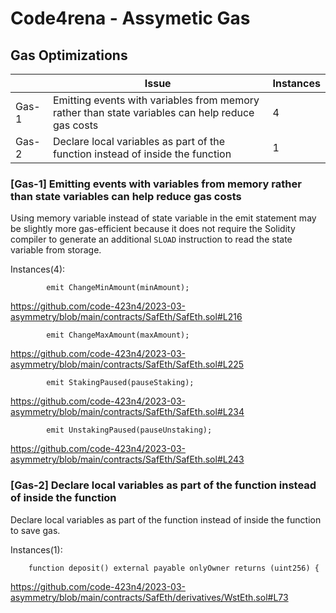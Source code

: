 # Code4rena - Assymetic Gas

## Gas Optimizations
|  | Issue | Instances |
|---|---|---|
| Gas-1 | Emitting events with variables from memory rather than state variables can help reduce gas costs | 4 |
| Gas-2 | Declare local variables as part of the function instead of inside the function  | 1 |

### [Gas-1] Emitting events with variables from memory rather than state variables can help reduce gas costs
Using memory variable instead of state variable in the emit statement may be slightly more gas-efficient because it does not require the Solidity compiler to generate an additional `SLOAD` instruction to read the state variable from storage.

Instances(4):


```solidity
        emit ChangeMinAmount(minAmount);
```
https://github.com/code-423n4/2023-03-asymmetry/blob/main/contracts/SafEth/SafEth.sol#L216

```solidity
        emit ChangeMaxAmount(maxAmount);
```
https://github.com/code-423n4/2023-03-asymmetry/blob/main/contracts/SafEth/SafEth.sol#L225

```solidity
        emit StakingPaused(pauseStaking);
```
https://github.com/code-423n4/2023-03-asymmetry/blob/main/contracts/SafEth/SafEth.sol#L234

```solidity
        emit UnstakingPaused(pauseUnstaking);
```
https://github.com/code-423n4/2023-03-asymmetry/blob/main/contracts/SafEth/SafEth.sol#L243


### [Gas-2] Declare local variables as part of the function instead of inside the function
Declare local variables as part of the function instead of inside the function to save gas.

Instances(1):

```
    function deposit() external payable onlyOwner returns (uint256) {
```
https://github.com/code-423n4/2023-03-asymmetry/blob/main/contracts/SafEth/derivatives/WstEth.sol#L73

